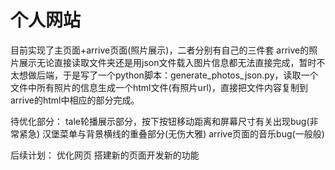 # 个人网站
目前实现了主页面+arrive页面(照片展示)，二者分别有自己的三件套
arrive的照片展示无论直接读取文件夹还是用json文件载入图片信息都无法直接完成，暂时不太想做后端，于是写了一个python脚本：generate_photos_json.py，读取一个文件中所有照片的信息生成一个html文件(有照片url)，直接把文件内容复制到arrive的html中相应的部分完成。

待优化部分：
tale轮播展示部分，按下按钮移动距离和屏幕尺寸有关出现bug(非常紧急)
汉堡菜单与背景横线的重叠部分(无伤大雅)
arrive页面的音乐bug(一般般)

后续计划：
优化网页
搭建新的页面开发新的功能
